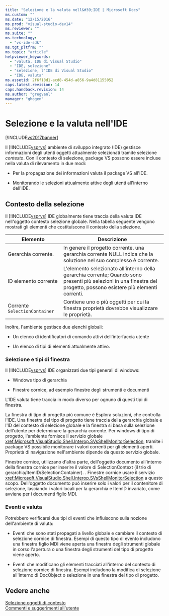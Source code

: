 ```yaml
---
title: "Selezione e la valuta nell&#39;IDE | Microsoft Docs"
ms.custom: ""
ms.date: "12/15/2016"
ms.prod: "visual-studio-dev14"
ms.reviewer: ""
ms.suite: ""
ms.technology: 
  - "vs-ide-sdk"
ms.tgt_pltfrm: ""
ms.topic: "article"
helpviewer_keywords: 
  - "valuta, IDE di Visual Studio"
  - "IDE, selezione"
  - "selezione, l'IDE di Visual Studio"
  - "IDE, valuta"
ms.assetid: 2f6f18d1-acd8-454d-a856-9a4d81155052
caps.latest.revision: 14
caps.handback.revision: 14
ms.author: "gregvanl"
manager: "ghogen"
---
```

# Selezione e la valuta nell&#39;IDE
[!INCLUDE[vs2017banner](../../code-quality/includes/vs2017banner.md)]

Il [!INCLUDE[vsprvs](../../code-quality/includes/vsprvs_md.md)] ambiente di sviluppo integrato \(IDE\) gestisce informazioni degli utenti oggetti attualmente selezionati tramite selezione *contesto*. Con il contesto di selezione, package VS possono essere incluse nella valuta di rilevamento in due modi:  
  
-   Per la propagazione dei informazioni valuta il package VS all'IDE.  
  
-   Monitorando le selezioni attualmente attive degli utenti all'interno dell'IDE.  
  
## Contesto della selezione  
 Il [!INCLUDE[vsprvs](../../code-quality/includes/vsprvs_md.md)] IDE globalmente tiene traccia della valuta IDE nell'oggetto contesto selezione globale. Nella tabella seguente vengono mostrati gli elementi che costituiscono il contesto della selezione.  
  
|Elemento|Descrizione|  
|--------------|-----------------|  
|Gerarchia corrente.|In genere il progetto corrente. una gerarchia corrente NULL indica che la soluzione nel suo complesso è corrente.|  
|ID elemento corrente|L'elemento selezionato all'interno della gerarchia corrente; Quando sono presenti più selezioni in una finestra del progetto, possono esistere più elementi correnti.|  
|Corrente `SelectionContainer`|Contiene uno o più oggetti per cui la finestra proprietà dovrebbe visualizzare le proprietà.|  
  
 Inoltre, l'ambiente gestisce due elenchi globali:  
  
-   Un elenco di identificatori di comando attivi dell'interfaccia utente  
  
-   Un elenco di tipi di elementi attualmente attivo.  
  
### Selezione e tipi di finestra  
 Il [!INCLUDE[vsprvs](../../code-quality/includes/vsprvs_md.md)] IDE organizzati due tipi generali di windows:  
  
-   Windows tipo di gerarchia  
  
-   Finestre cornice, ad esempio finestre degli strumenti e documenti  
  
 L'IDE valuta tiene traccia in modo diverso per ognuno di questi tipi di finestra.  
  
 La finestra di tipo di progetto più comune è Esplora soluzioni, che controlla l'IDE. Una finestra del tipo di progetto tiene traccia della gerarchia globale e l'ID del contesto di selezione globale e la finestra si basa sulla selezione dell'utente per determinare la gerarchia corrente. Per windows di tipo di progetto, l'ambiente fornisce il servizio globale <xref:Microsoft.VisualStudio.Shell.Interop.SVsShellMonitorSelection>, tramite i package VS possibile monitorare i valori correnti per gli elementi aperti. Proprietà di navigazione nell'ambiente dipende da questo servizio globale.  
  
 Finestre cornice, utilizzano d'altra parte, dell'oggetto documento all'interno della finestra cornice per inserire il valore di SelectionContext \(il trio di gerarchia\/ItemID\/SelectionContainer\). . Finestre cornice usare il servizio <xref:Microsoft.VisualStudio.Shell.Interop.SVsShellMonitorSelection> a questo scopo. Dell'oggetto documento può inserire solo i valori per il contenitore di selezione, lasciando i valori locali per la gerarchia e ItemID invariato, come avviene per i documenti figlio MDI.  
  
### Eventi e valuta  
 Potrebbero verificarsi due tipi di eventi che influiscono sulla nozione dell'ambiente di valuta:  
  
-   Eventi che sono stati propagati a livello globale e cambiare il contesto di selezione cornice di finestra. Esempi di questo tipo di evento includono una finestra figlio MDI viene aperta una finestra degli strumenti globale in corso l'apertura o una finestra degli strumenti del tipo di progetto viene aperto.  
  
-   Eventi che modificano gli elementi tracciati all'interno del contesto di selezione cornice di finestra. Esempi includono la modifica di selezione all'interno di DocObject o selezione in una finestra del tipo di progetto.  
  
## Vedere anche  
 [Selezione oggetti di contesto](../../extensibility/internals/selection-context-objects.md)   
 [Commenti e suggerimenti all'utente](../../extensibility/internals/feedback-to-the-user.md)